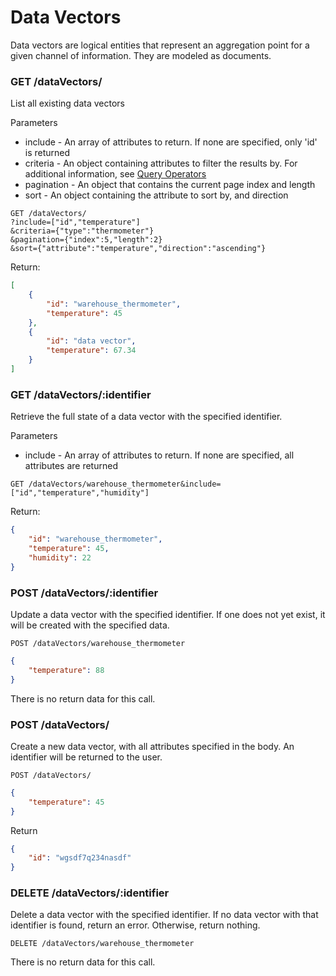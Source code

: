 Data Vectors
=============

Data vectors are logical entities that represent an aggregation point for a given channel of information. They are modeled as documents.


### GET /dataVectors/
List all existing data vectors

Parameters

   * include - An array of attributes to return. If none are specified, only 'id' is returned
   * criteria - An object containing attributes to filter the results by. For additional information, see [Query Operators](Query%20Operators.md)
   * pagination - An object that contains the current page index and length
   * sort - An object containing the attribute to sort by, and direction

```
GET /dataVectors/
?include=["id","temperature"]
&criteria={"type":"thermometer"}
&pagination={"index":5,"length":2}
&sort={"attribute":"temperature","direction":"ascending"}
```

Return:
```json
[
	{
		"id": "warehouse_thermometer",
		"temperature": 45
	},
	{
		"id": "data vector",
		"temperature": 67.34
	}
]
```

### GET /dataVectors/:identifier
Retrieve the full state of a data vector with the specified identifier.

Parameters

   * include - An array of attributes to return. If none are specified, all attributes are returned


```
GET /dataVectors/warehouse_thermometer&include=["id","temperature","humidity"]
```
Return:
```json
{
	"id": "warehouse_thermometer",
	"temperature": 45,
	"humidity": 22
}
```


### POST /dataVectors/:identifier
Update a data vector with the specified identifier. If one does not yet exist, it will be created with the specified data.
```
POST /dataVectors/warehouse_thermometer
```
```json
{
	"temperature": 88
}
```
There is no return data for this call.


### POST /dataVectors/
Create a new data vector, with all attributes specified in the body. An identifier will be returned to the user.
```
POST /dataVectors/
```
```json
{
	"temperature": 45
}
```
Return
```json
{
	"id": "wgsdf7q234nasdf"
}
```



### DELETE /dataVectors/:identifier

Delete a data vector with the specified identifier. If no data vector with that identifier is found, return an error. Otherwise, return nothing.
```
DELETE /dataVectors/warehouse_thermometer
```
There is no return data for this call.

